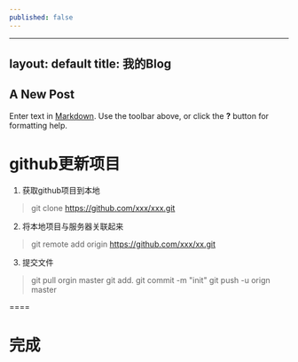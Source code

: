 ```yaml
---
published: false
---
```

---
layout: default
title: 我的Blog
---

## A New Post

Enter text in [Markdown](http://daringfireball.net/projects/markdown/). Use the toolbar above, or click the **?** button for formatting help.

# github更新项目

1. 获取github项目到本地
> git clone https://github.com/xxx/xxx.git

2. 将本地项目与服务器关联起来
> git remote add origin https://github.com/xxx/xx.git

3. 提交文件
> git pull orgin master
> git add.
> git commit -m "init"
> git push -u orign master

====

# 完成
